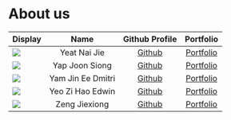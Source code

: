 # About us

Display | Name | Github Profile | Portfolio 
--------|:----:|:--------------:|:---------:
![](https://via.placeholder.com/100.png?text=Photo) | Yeat Nai Jie | [Github](https://github.com/naijie2108) | [Portfolio](team/naijie2108.md)
![](https://via.placeholder.com/100.png?text=Photo) | Yap Joon Siong | [Github](https://github.com/yapjoonsiong) | [Portfolio](team/yapjoonsiong.md)
![](https://via.placeholder.com/100.png?text=Photo) | Yam Jin Ee Dmitri | [Github](https://github.com/DmitriYam) | [Portfolio](team/dmitriyam.md)
![](https://via.placeholder.com/100.png?text=Photo) | Yeo Zi Hao Edwin | [Github](https://github.com/yzhedwin) | [Portfolio](team/yzhedwin.md)
![](https://via.placeholder.com/100.png?text=Photo) | Zeng Jiexiong | [Github](https://github.com/jiexiong-zeng) | [Portfolio](team/jiexiong-zeng.md)
